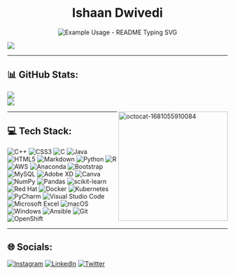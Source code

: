 
<!-- markdownlint-disable MD033 MD041 -->
<p align="center">
   <h1 color ="Red" align="center">Ishaan Dwivedi </h1>
</p>

<p align="center">
  <img src="https://readme-typing-svg.demolab.com/?lines=Welcome+to+my+Profile!;Have+fun+exploring+it!;&font=Broadway%80Code&center=true&width=450&height=50&duration=4000&pause=1000" alt="Example Usage - README Typing SVG">
</p>

[![](https://visitcount.itsvg.in/api?id=IshaanDwivedi09&icon=0&color=0)](https://visitcount.itsvg.in)

---

## 📊 GitHub Stats:

<!-- ![](https://github-readme-stats.vercel.app/api?username=IshaanDwivedi09&theme=prussian&hide_border=true&include_all_commits=true&count_private=true)
<br/> -->
![](https://github-readme-streak-stats.herokuapp.com/?user=IshaanDwivedi09&theme=prussian&hide_border=true)
<br/>
![](https://github-readme-stats.vercel.app/api/top-langs/?username=IshaanDwivedi09&theme=prussian&hide_border=true&include_all_commits=true&count_private=true&layout=compact)

<a href="https://ibb.co/1qb0V8Z"><img src="https://i.ibb.co/1qb0V8Z/octocat-1681055910084.png" alt="octocat-1681055910084" border="0" width=250px align="right"></a>

---

## 💻 Tech Stack:

![C++](https://img.shields.io/badge/c++-%2300599C.svg?style=for-the-badge&logo=c%2B%2B&logoColor=white) 
![CSS3](https://img.shields.io/badge/css3-%231572B6.svg?style=for-the-badge&logo=css3&logoColor=white) 
![C](https://img.shields.io/badge/c-%2300599C.svg?style=for-the-badge&logo=c&logoColor=white) 
![Java](https://img.shields.io/badge/java-%23ED8B00.svg?style=for-the-badge&logo=java&logoColor=white) 
![HTML5](https://img.shields.io/badge/html5-%23E34F26.svg?style=for-the-badge&logo=html5&logoColor=white) 
![Markdown](https://img.shields.io/badge/markdown-%23000000.svg?style=for-the-badge&logo=markdown&logoColor=white) 
![Python](https://img.shields.io/badge/python-3670A0?style=for-the-badge&logo=python&logoColor=ffdd54) 
![R](https://img.shields.io/badge/r-%23276DC3.svg?style=for-the-badge&logo=r&logoColor=white) 
![AWS](https://img.shields.io/badge/AWS-%23FF9900.svg?style=for-the-badge&logo=amazon-aws&logoColor=white) 
![Anaconda](https://img.shields.io/badge/Anaconda-%2344A833.svg?style=for-the-badge&logo=anaconda&logoColor=white) 
![Bootstrap](https://img.shields.io/badge/bootstrap-%23563D7C.svg?style=for-the-badge&logo=bootstrap&logoColor=white) 
![MySQL](https://img.shields.io/badge/mysql-%2300f.svg?style=for-the-badge&logo=mysql&logoColor=white) 
![Adobe XD](https://img.shields.io/badge/Adobe%20XD-470137?style=for-the-badge&logo=Adobe%20XD&logoColor=#FF61F6) 
![Canva](https://img.shields.io/badge/Canva-%2300C4CC.svg?style=for-the-badge&logo=Canva&logoColor=white) 
![NumPy](https://img.shields.io/badge/numpy-%23013243.svg?style=for-the-badge&logo=numpy&logoColor=white) 
![Pandas](https://img.shields.io/badge/pandas-%23150458.svg?style=for-the-badge&logo=pandas&logoColor=white) 
![scikit-learn](https://img.shields.io/badge/scikit--learn-%23F7931E.svg?style=for-the-badge&logo=scikit-learn&logoColor=white) 
![Red Hat](https://img.shields.io/badge/Red%20Hat-EE0000?style=for-the-badge&logo=redhat&logoColor=white)
![Docker](https://img.shields.io/badge/docker-%230db7ed.svg?style=for-the-badge&logo=docker&logoColor=white) 
![Kubernetes](https://img.shields.io/badge/kubernetes-%23326ce5.svg?style=for-the-badge&logo=kubernetes&logoColor=white)
![PyCharm](https://img.shields.io/badge/pycharm-143?style=for-the-badge&logo=pycharm&logoColor=black&color=black&labelColor=green)
![Visual Studio Code](https://img.shields.io/badge/Visual%20Studio%20Code-0078d7.svg?style=for-the-badge&logo=visual-studio-code&logoColor=white)
![Microsoft Excel](https://img.shields.io/badge/Microsoft_Excel-217346?style=for-the-badge&logo=microsoft-excel&logoColor=white)
![macOS](https://img.shields.io/badge/mac%20os-000000?style=for-the-badge&logo=macos&logoColor=F0F0F0)
![Windows](https://img.shields.io/badge/Windows-0078D6?style=for-the-badge&logo=windows&logoColor=white)
![Ansible](https://img.shields.io/badge/ansible-%231A1918.svg?style=for-the-badge&logo=ansible&logoColor=white)
![Git](https://img.shields.io/badge/git-%23F05033.svg?style=for-the-badge&logo=git&logoColor=white)
![OpenShift](https://img.shields.io/badge/OpenShift-4.7-red?style=for-the-badge&logo=openshift)



---

## 🌐 Socials:

[![Instagram](https://img.shields.io/badge/Instagram-%23E4405F.svg?logo=Instagram&logoColor=white)](https://instagram.com/https://instagram.com/ishaandwivedi09?igshid=ZDdkNTZiNTM=) 
[![LinkedIn](https://img.shields.io/badge/LinkedIn-%230077B5.svg?logo=linkedin&logoColor=white)](https://linkedin.com/in/https://www.linkedin.com/in/ishaan-dwivedi-03675a201/) 
[![Twitter](https://img.shields.io/badge/Twitter-%231DA1F2.svg?logo=Twitter&logoColor=white)](https://twitter.com/https://twitter.com/iDev_iWD) 

